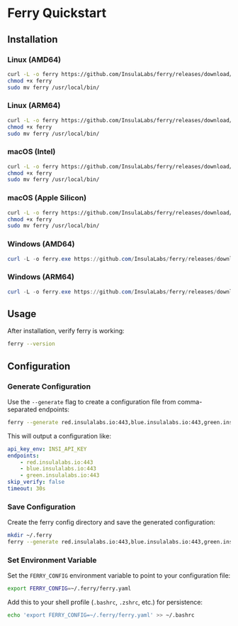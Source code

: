 # Ferry Quickstart

## Installation

### Linux (AMD64)
```bash
curl -L -o ferry https://github.com/InsulaLabs/ferry/releases/download/alpha-rc.1-r0/ferry-linux-amd64.alpha-rc.1-r0
chmod +x ferry
sudo mv ferry /usr/local/bin/
```

### Linux (ARM64)
```bash
curl -L -o ferry https://github.com/InsulaLabs/ferry/releases/download/alpha-rc.1-r0/ferry-linux-arm64.alpha-rc.1-r0
chmod +x ferry
sudo mv ferry /usr/local/bin/
```

### macOS (Intel)
```bash
curl -L -o ferry https://github.com/InsulaLabs/ferry/releases/download/alpha-rc.1-r0/ferry-darwin-amd64.alpha-rc.1-r0
chmod +x ferry
sudo mv ferry /usr/local/bin/
```

### macOS (Apple Silicon)
```bash
curl -L -o ferry https://github.com/InsulaLabs/ferry/releases/download/alpha-rc.1-r0/ferry-darwin-arm64.alpha-rc.1-r0
chmod +x ferry
sudo mv ferry /usr/local/bin/
```

### Windows (AMD64)
```powershell
curl -L -o ferry.exe https://github.com/InsulaLabs/ferry/releases/download/alpha-rc.1-r0/ferry-windows-amd64.alpha-rc.1-r0.exe
```

### Windows (ARM64)
```powershell
curl -L -o ferry.exe https://github.com/InsulaLabs/ferry/releases/download/alpha-rc.1-r0/ferry-windows-arm64.alpha-rc.1-r0.exe
```

## Usage

After installation, verify ferry is working:

```bash
ferry --version
```

## Configuration

### Generate Configuration

Use the `--generate` flag to create a configuration file from comma-separated endpoints:

```bash
ferry --generate red.insulalabs.io:443,blue.insulalabs.io:443,green.insulalabs.io:443
```

This will output a configuration like:
```yaml
api_key_env: INSI_API_KEY
endpoints:
    - red.insulalabs.io:443
    - blue.insulalabs.io:443
    - green.insulalabs.io:443
skip_verify: false
timeout: 30s
```

### Save Configuration

Create the ferry config directory and save the generated configuration:

```bash
mkdir ~/.ferry
ferry --generate red.insulalabs.io:443,blue.insulalabs.io:443,green.insulalabs.io:443 > ~/.ferry/ferry.yaml
```

### Set Environment Variable

Set the `FERRY_CONFIG` environment variable to point to your configuration file:

```bash
export FERRY_CONFIG=~/.ferry/ferry.yaml
```

Add this to your shell profile (`.bashrc`, `.zshrc`, etc.) for persistence:

```bash
echo 'export FERRY_CONFIG=~/.ferry/ferry.yaml' >> ~/.bashrc
```

